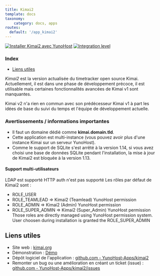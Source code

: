 ```yaml
---
title: Kimai2
template: docs
taxonomy:
    category: docs, apps
routes:
  default: '/app_kimai2'
---
```


[![Installer Kimai2 avec YunoHost](https://install-app.yunohost.org/install-with-yunohost.svg)](https://install-app.yunohost.org/?app=kimai2) [![Integration level](https://dash.yunohost.org/integration/kimai2.svg)](https://dash.yunohost.org/appci/app/kimai2)

### Index

- [Liens utiles](#liens-utiles)

*Kimai2* est la version actualisée du timetracker open source Kimai. Actuellement, il est dans une phase de développement précoce, il est utilisable mais certaines fonctionnalités avancées de Kimai v1 sont manquantes.

Kimai v2 n'a rien en commun avec son prédécesseur Kimai v1 à part les idées de base du suivi du temps et l'équipe de développement actuelle.

### Avertissements / informations importantes

* Il faut un domaine dédié comme **kimai.domain.tld**.
* Cette application est multi-instance (vous pouvez avoir plus d'une instance Kimai sur un serveur YunoHost).
* Comme le support de SQLite s'est arrêté à la version 1.14, si vous avez choisi une base de données SQLite pendant l'installation, la mise à jour de Kimai2 est bloquée à la version 1.13.

#### Support multi-utilisateurs

LDAP est supporté HTTP auth n'est pas supporté Les rôles par défaut de Kimai2 sont :
* ROLE_USER
* ROLE_TEAMLEAD => Kimai2 (Teamlead) YunoHost permission
* ROLE_ADMIN => Kimai2 (Admin) YunoHost permission
* ROLE_SUPER_ADMIN => Kimai2 (Super_Admin) YunoHost permission
Those roles are directly managed using YunoHost permission system. User choosen during installation is granted the ROLE_SUPER_ADMIN

## Liens utiles

+ Site web : [kimai.org](https://www.kimai.org/)
+ Démonstration : [Démo](https://www.kimai.org/demo/)
+ Dépôt logiciel de l'application : [github.com - YunoHost-Apps/kimai2](https://github.com/YunoHost-Apps/kimai2_ynh)
+ Remonter un bug ou une amélioration en créant un ticket (issue) : [github.com - YunoHost-Apps/kimai2/issues](https://github.com/YunoHost-Apps/kimai2_ynh/issues)
